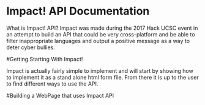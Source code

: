 # Impact! API Documentation
What is Impact! API? Impact was made during the 2017 Hack UCSC event  in an attempt to build an API that could be very cross-platform and be able to filter inappropriate languages and output a positive message as a way to deter cyber bullies. 

#Getting Starting With Impact!

Impact is actually fairly simple to implement and will start by showing how to implement it as a stand alone html form file. From there it is up to the user to find different ways to use the API. 

#Building a WebPage that uses Impact API
